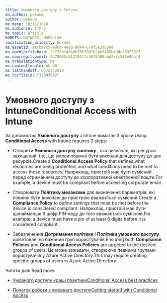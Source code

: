 ```yaml
---
title: Умовного доступу з Intune
ms.author: pebaum
author: pebaum
ms.date: 10/11/2018
ms.audience: ITPro
ms.topic: article
ROBOTS: NOINDEX, NOFOLLOW
localization_priority: Normal
ms.assetid: aecba7c5-e86d-4ec8-9d44-679f5a3d659d
ms.openlocfilehash: 2e778bf4fbdb766700fb24b3405b4ddce89253f7
ms.sourcegitcommit: 9d78905c512192ffc4675468abd2efc5f2e4baf4
ms.translationtype: MT
ms.contentlocale: uk-UA
ms.lasthandoff: 04/23/2019
ms.locfileid: "32393562"
---
```

# <a name="conditional-access-with-intune"></a><span data-ttu-id="19647-102">Умовного доступу з Intune</span><span class="sxs-lookup"><span data-stu-id="19647-102">Conditional Access with Intune</span></span>

<span data-ttu-id="19647-103">За допомогою **Умовного доступу** з Intune вимагає 3 кроки:</span><span class="sxs-lookup"><span data-stu-id="19647-103">Using **Conditional Access** with Intune requires 3 steps:</span></span> 
  
- <span data-ttu-id="19647-104">Створити **Умовного доступу політику** , яка визначає, які ресурси захищений, і те, що умови повинні бути виконані для доступу до цих ресурсів.</span><span class="sxs-lookup"><span data-stu-id="19647-104">Create a **Conditional Access Policy** that defines what resources are being protected, and what conditions need to be met to access those resources.</span></span> <span data-ttu-id="19647-105">Наприклад, пристрій має бути сумісний перед отриманням доступу до корпоративної електронної пошти.</span><span class="sxs-lookup"><span data-stu-id="19647-105">For example, a device must be compliant before accessing corporate email.</span></span> 
    
- <span data-ttu-id="19647-106">Створювати **Політику механізми** для визначення параметрів, які повинні бути виконані до пристрою вважається сумісний.</span><span class="sxs-lookup"><span data-stu-id="19647-106">Create a **Compliance Policy** to define settings that must be met before the device is considered compliant.</span></span> <span data-ttu-id="19647-107">Наприклад, пристрій має бути щонайменше 6 цифр PIN-коду до того вважається сумісний.</span><span class="sxs-lookup"><span data-stu-id="19647-107">For example, a device must have a pin of at least 6 digits before it is considered compliant.</span></span> 
    
- <span data-ttu-id="19647-108">Забезпечення **Дотримання політики** і **Політики умовного доступу** орієнтовані на бажаний груп користувачів.</span><span class="sxs-lookup"><span data-stu-id="19647-108">Ensuring both **Compliance Policies** and **Conditional Access Policies** are targeted to the desired groups of users.</span></span> <span data-ttu-id="19647-109">Це може зажадати, створюючи певними групами користувачів у Azure Active Directory.</span><span class="sxs-lookup"><span data-stu-id="19647-109">This may require creating specific groups of users in Azure Active Directory.</span></span> 
    
<span data-ttu-id="19647-110">Читати далі:</span><span class="sxs-lookup"><span data-stu-id="19647-110">Read more:</span></span>
  
- [<span data-ttu-id="19647-111">Умовного доступу кращі практики</span><span class="sxs-lookup"><span data-stu-id="19647-111">Conditional Access best practices</span></span>](https://docs.microsoft.com/azure/active-directory/conditional-access/best-practices)
    
- [<span data-ttu-id="19647-112">Початок роботи з умовного доступу</span><span class="sxs-lookup"><span data-stu-id="19647-112">Getting started with Conditional Access </span></span>](https://docs.microsoft.com/azure/active-directory/active-directory-conditional-access-azure-portal-get-started)
    

